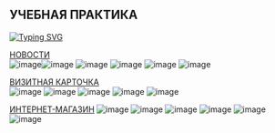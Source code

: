 УЧЕБНАЯ ПРАКТИКА
----------------

[![Typing SVG](https://readme-typing-svg.herokuapp.com?color=%2336BCF7&lines=3+САЙТА+НА+WORDPRESS)](https://git.io/typing-svg) <br />

[НОВОСТИ](https://github.com/lippowe/practicypWordPress/tree/main/Site1)<br />
![image](https://github.com/lippowe/practicypWordPress/assets/137700569/bc2885d2-1d49-43f1-a332-96aba3fcaf5d)![image](https://github.com/lippowe/practicypWordPress/assets/137700569/201e7387-18ac-4efd-ac33-23e2f807ca00)
![image](https://github.com/lippowe/practicypWordPress/assets/137700569/b2f61191-407b-4a8d-8bca-9205b3dc86c7)
![image](https://github.com/lippowe/practicypWordPress/assets/137700569/78af8efe-92dd-40f0-8f14-3ce1e3493a27)
![image](https://github.com/lippowe/practicypWordPress/assets/137700569/1a0edd7b-f665-4f3d-9243-b6e9941a9d20)
![image](https://github.com/lippowe/practicypWordPress/assets/137700569/2aa4780f-92c9-44d5-bc59-4a3afa93c9c4)

[ВИЗИТНАЯ КАРТОЧКА](https://github.com/lippowe/practicypWordPress/tree/main/Site2) <br />
![image](https://github.com/lippowe/practicypWordPress/assets/137700569/1a0b52a0-4966-4c76-8ea3-26ebc8e1a83c)
![image](https://github.com/lippowe/practicypWordPress/assets/137700569/48099b5b-4b4b-4ecd-bf05-ecb5bb138923)
![image](https://github.com/lippowe/practicypWordPress/assets/137700569/222acab6-ec39-44d1-84cb-c36d4efb801a)
![image](https://github.com/lippowe/practicypWordPress/assets/137700569/1c832ccb-153a-4ad4-8e34-b71cd3a95fe4)
![image](https://github.com/lippowe/practicypWordPress/assets/137700569/9eb90919-15ba-4ec6-85da-6ceeecddfc27)

[ИНТЕРНЕТ-МАГАЗИН](https://github.com/lippowe/practicypWordPress/tree/main/Site1)
![image](https://github.com/lippowe/practicypWordPress/assets/137700569/b25ddd2e-a40e-453b-8825-b68b1482054b)
![image](https://github.com/lippowe/practicypWordPress/assets/137700569/d19af588-90ae-4a9c-b49d-951e58be2563)
![image](https://github.com/lippowe/practicypWordPress/assets/137700569/4e1def04-e4ff-425a-b13c-1c0ac2ba6a61)
![image](https://github.com/lippowe/practicypWordPress/assets/137700569/9aa92867-225f-45fb-9534-421dbc41e4a7)
![image](https://github.com/lippowe/practicypWordPress/assets/137700569/d37565fa-04c6-4f92-a278-a2d3cfb79836)
![image](https://github.com/lippowe/practicypWordPress/assets/137700569/171a1f0b-6ed8-4c6a-9320-ec92470f36a4)

